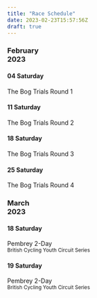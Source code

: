 ```yaml
---
title: "Race Schedule"
date: 2023-02-23T15:57:56Z
draft: true
---
```


<div class="w3-row">
  <h3>February<br>2023</h3>
</div>

<div class="w3-row">
  <div class="w3-quarter">
    <div class="w3-container">
      <div class="w3-card w3-round-large">
        <div class="w3-container w3-padding-16">
          <h4 class="w3-bottombar">04 Saturday</h4>
          <div class="w3-cell">
            The Bog Trials Round 1
          </div>
        </div>
      </div>
    </div>
  </div>

  <div class="w3-quarter">
    <div class="w3-container">
      <div class="w3-card w3-round-large">
        <div class="w3-container w3-padding-16">
          <h4 class="w3-bottombar">11 Saturday</h4>
          <div class="w3-cell">
            The Bog Trials Round 2
          </div>
        </div>
      </div>
    </div>
  </div>

  <div class="w3-quarter">
    <div class="w3-container">
      <div class="w3-card w3-round-large">
        <div class="w3-container w3-padding-16">
          <h4 class="w3-bottombar">18 Saturday</h4>
          <div class="w3-cell">
            The Bog Trials Round 3
          </div>
        </div>
      </div>
    </div>
  </div>

  <div class="w3-quarter">
    <div class="w3-container">
      <div class="w3-card w3-round-large">
        <div class="w3-container w3-padding-16">
          <h4 class="w3-bottombar">25 Saturday</h4>
          <div class="w3-cell">
            The Bog Trials Round 4
          </div>
        </div>
      </div>
    </div>
  </div>
</div>

<div class="w3-row">
  <h3>March<br>2023</h3>
</div>

<div class="w3-row">
  <div class="w3-quarter">
    <div class="w3-container">
      <div class="w3-card w3-round-large">
        <div class="w3-container w3-padding-16">
          <h4 class="w3-bottombar">18 Saturday</h4>
          <div class="w3-cell">
            Pembrey 2-Day
            </br>
            <sub>British Cycling Youth Circuit Series</sub>
          </div>
        </div>
      </div>
    </div>
  </div>

  <div class="w3-quarter">
    <div class="w3-container">
      <div class="w3-card w3-round-large">
        <div class="w3-container w3-padding-16">
          <h4 class="w3-bottombar">19 Saturday</h4>
          <div class="w3-cell">
            Pembrey 2-Day
            </br>
            <sub>British Cycling Youth Circuit Series</sub>
          </div>
        </div>
      </div>
    </div>
  </div>
</div>
